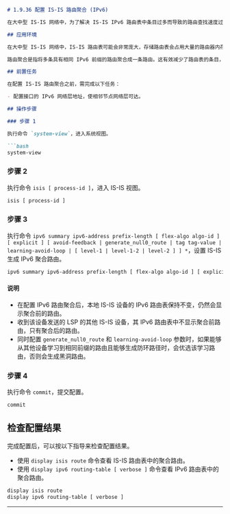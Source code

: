 ```markdown
# 1.9.36 配置 IS-IS 路由聚合 (IPv6)

在大中型 IS-IS 网络中，为了解决 IS-IS IPv6 路由表中条目过多而导致的路由查找速度过慢的问题，可以通过配置路由聚合，减小 IPv6 路由表的规模。

## 应用环境

在大中型 IS-IS 网络中，IS-IS 路由表可能会非常庞大，存储路由表会占用大量的路由器内存资源，传输和处理庞大的路由信息会占用大量的网络资源。为解决该问题，IS-IS 提供了路由聚合功能。

路由聚合是指将多条具有相同 IPv6 前缀的路由聚合成一条路由。这有效减少了路由表的条目，减小对系统资源的占用。另一方面，如果被聚合的 IP 地址范围内的某条链路频繁 Up 和 Down，该变化并不会通告给聚合路由网段外的设备，可以避免网络中的路由震荡，在一定程度上提高了网络的稳定性。

## 前置任务

在配置 IS-IS 路由聚合之前，需完成以下任务：

- 配置接口的 IPv6 网络层地址，使相邻节点网络层可达。

## 操作步骤

### 步骤 1

执行命令 `system-view`，进入系统视图。

```bash
system-view
```

### 步骤 2

执行命令 `isis [ process-id ]`，进入 IS-IS 视图。

```bash
isis [ process-id ]
```

### 步骤 3

执行命令 `ipv6 summary ipv6-address prefix-length [ flex-algo algo-id ] [ explicit ] [ avoid-feedback | generate_null0_route | tag tag-value | learning-avoid-loop | [ level-1 | level-1-2 | level-2 ] ] *`，设置 IS-IS 生成 IPv6 聚合路由。

```bash
ipv6 summary ipv6-address prefix-length [ flex-algo algo-id ] [ explicit ] [ avoid-feedback | generate_null0_route | tag tag-value | learning-avoid-loop | [ level-1 | level-1-2 | level-2 ] ] *
```

#### 说明

- 在配置 IPv6 路由聚合后，本地 IS-IS 设备的 IPv6 路由表保持不变，仍然会显示聚合前的路由。
- 收到该设备发送的 LSP 的其他 IS-IS 设备，其 IPv6 路由表中不显示聚合前路由，只有聚合后的路由。
- 同时配置 `generate_null0_route` 和 `learning-avoid-loop` 参数时，如果能够从其他设备学习到相同前缀的路由且能够生成防环路径时，会优选该学习路由，否则会生成黑洞路由。

### 步骤 4

执行命令 `commit`，提交配置。

```bash
commit
```

## 检查配置结果

完成配置后，可以按以下指导来检查配置结果。

- 使用 `display isis route` 命令查看 IS-IS 路由表中的聚合路由。
- 使用 `display ipv6 routing-table [ verbose ]` 命令查看 IPv6 路由表中的聚合路由。

```bash
display isis route
display ipv6 routing-table [ verbose ]
```

----
```
